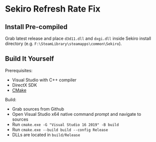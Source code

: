 # Sekiro Refresh Rate Fix

## Install Pre-compiled

Grab latest release and place `d3d11.dll` and `dxgi.dll` inside Sekiro install directory (e.g. `F:\SteamLibrary\steamapps\common\Sekiro`).

## Build It Yourself

Prerequisites:

- Visual Studio with C++ compiler
- DirectX SDK
- [CMake](https://cmake.org/)

Build:

- Grab sources from Github
- Open Visual Studio x64 native command prompt and navigate to sources
- Run `cmake.exe -G "Visual Studio 16 2019" -B build`
- Run `cmake.exe --build build --config Release`
- DLLs are located in `build/Release`
